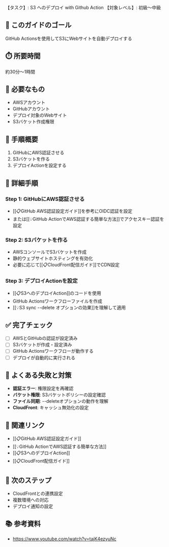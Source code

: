 【タスク】: S3 へのデプロイ with Github Action
【対象レベル】: 初級〜中級

## 🎯 このガイドのゴール
GitHub Actionsを使用してS3にWebサイトを自動デプロイする

## ⏱️ 所要時間
約30分〜1時間

## 🧰 必要なもの
- AWSアカウント
- GitHubアカウント
- デプロイ対象のWebサイト
- S3バケット作成権限

## 📝 手順概要
1. GitHubにAWS認証させる
2. S3バケットを作る
3. デプロイActionを設定する

## 🔧 詳細手順

### Step 1: GitHubにAWS認証させる
- [[📋GitHub AWS認証設定ガイド]]を参考にOIDC認証を設定
- または[[💡GitHub ActionでAWS認証する簡単な方法]]でアクセスキー認証を設定

### Step 2: S3バケットを作る
- AWSコンソールでS3バケットを作成
- 静的ウェブサイトホスティングを有効化
- 必要に応じて[[📋CloudFront配信ガイド]]でCDN設定

### Step 3: デプロイActionを設定
- [[📋S3へのデプロイAction]]のコードを使用
- GitHub Actionsワークフローファイルを作成
- [[💡S3 sync --delete オプションの効果]]を理解して適用

## ✅ 完了チェック
- [ ] AWSとGitHubの認証が設定済み
- [ ] S3バケットが作成・設定済み
- [ ] GitHub Actionsワークフローが動作する
- [ ] デプロイが自動的に実行される

## 🚨 よくある失敗と対策
- **認証エラー**: 権限設定を再確認
- **バケット権限**: S3バケットポリシーの設定確認
- **ファイル同期**: --deleteオプションの動作を理解
- **CloudFront**: キャッシュ無効化の設定

## 🔄 関連リンク
- [[📋GitHub AWS認証設定ガイド]]
- [[💡GitHub ActionでAWS認証する簡単な方法]]
- [[📋S3へのデプロイAction]]
- [[📋CloudFront配信ガイド]]

## 🚀 次のステップ
- CloudFrontとの連携設定
- 複数環境への対応
- デプロイ通知の設定

## 📚 参考資料
- https://www.youtube.com/watch?v=tajK4ezyuNc